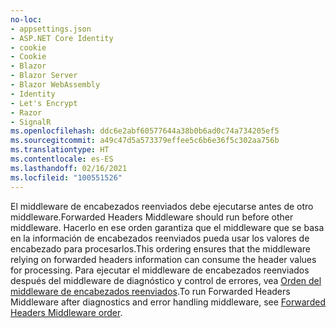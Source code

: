 ```yaml
---
no-loc:
- appsettings.json
- ASP.NET Core Identity
- cookie
- Cookie
- Blazor
- Blazor Server
- Blazor WebAssembly
- Identity
- Let's Encrypt
- Razor
- SignalR
ms.openlocfilehash: ddc6e2abf60577644a38b0b6ad0c74a734205ef5
ms.sourcegitcommit: a49c47d5a573379effee5c6b6e36f5c302aa756b
ms.translationtype: HT
ms.contentlocale: es-ES
ms.lasthandoff: 02/16/2021
ms.locfileid: "100551526"
---
```

<span data-ttu-id="84a07-101">El middleware de encabezados reenviados debe ejecutarse antes de otro middleware.</span><span class="sxs-lookup"><span data-stu-id="84a07-101">Forwarded Headers Middleware should run before other middleware.</span></span> <span data-ttu-id="84a07-102">Hacerlo en ese orden garantiza que el middleware que se basa en la información de encabezados reenviados pueda usar los valores de encabezado para procesarlos.</span><span class="sxs-lookup"><span data-stu-id="84a07-102">This ordering ensures that the middleware relying on forwarded headers information can consume the header values for processing.</span></span> <span data-ttu-id="84a07-103">Para ejecutar el middleware de encabezados reenviados después del middleware de diagnóstico y control de errores, vea [Orden del middleware de encabezados reenviados](xref:host-and-deploy/proxy-load-balancer#fhmo).</span><span class="sxs-lookup"><span data-stu-id="84a07-103">To run Forwarded Headers Middleware after diagnostics and error handling middleware, see [Forwarded Headers Middleware order](xref:host-and-deploy/proxy-load-balancer#fhmo).</span></span>